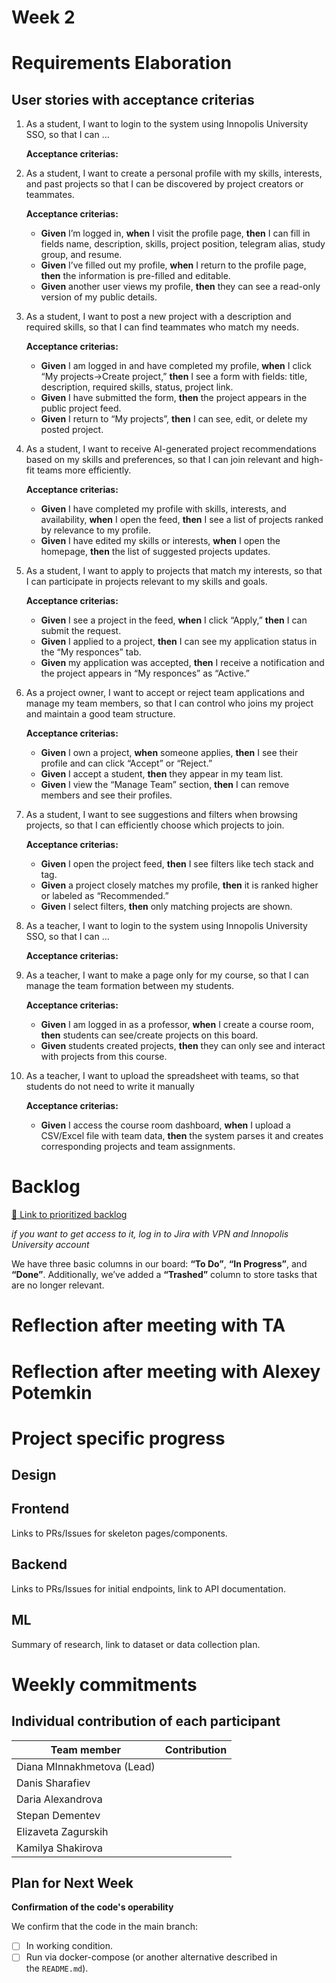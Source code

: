 # Week 2

# Requirements Elaboration

## User stories with acceptance criterias

1. As a student, I want to login to the system using Innopolis University SSO, so that I can …
    
    **Acceptance criterias:**
    
2. As a student, I want to create a personal profile with my skills, interests, and past projects so that I can be discovered by project creators or teammates.
    
    **Acceptance criterias:**
    
    - **Given** I’m logged in, **when** I visit the profile page, **then** I can fill in fields name, description, skills, project position, telegram alias, study group, and resume.
    - **Given** I’ve filled out my profile, **when** I return to the profile page, **then** the information is pre-filled and editable.
    - **Given** another user views my profile, **then** they can see a read-only version of my public details.
3. As a student, I want to post a new project with a description and required skills, so that I can find teammates who match my needs.
    
    **Acceptance criterias:**
    
    - **Given** I am logged in and have completed my profile, **when** I click “My projects→Create project,” **then** I see a form with fields: title, description, required skills, status, project link.
    - **Given** I have submitted the form, **then** the project appears in the public project feed.
    - **Given** I return to “My projects”, **then** I can see, edit, or delete my posted project.
4. As a student, I want to receive AI-generated project recommendations based on my skills and preferences, so that I can join relevant and high-fit teams more efficiently.
    
    **Acceptance criterias:**
    
    - **Given** I have completed my profile with skills, interests, and availability, **when** I open the feed, **then** I see a list of projects ranked by relevance to my profile.
    - **Given** I have edited my skills or interests, **when** I open the homepage, **then** the list of suggested projects updates.
5. As a student, I want to apply to projects that match my interests, so that I can participate in projects relevant to my skills and goals.
    
    **Acceptance criterias:**
    
    - **Given** I see a project in the feed, **when** I click “Apply,” **then** I can submit the request.
    - **Given** I applied to a project, **then** I can see my application status in the “My responces” tab.
    - **Given** my application was accepted, **then** I receive a notification and the project appears in “My responces” as “Active.”
6. As a project owner, I want to accept or reject team applications and manage my team members, so that I can control who joins my project and maintain a good team structure.
    
    **Acceptance criterias:**
    
    - **Given** I own a project, **when** someone applies, **then** I see their profile and can click “Accept” or “Reject.”
    - **Given** I accept a student, **then** they appear in my team list.
    - **Given** I view the “Manage Team” section, **then** I can remove members and see their profiles.
7. As a student, I want to see suggestions and filters when browsing projects, so that I can efficiently choose which projects to join.
    
    **Acceptance criterias:**
    
    - **Given** I open the project feed, **then** I see filters like tech stack and tag.
    - **Given** a project closely matches my profile, **then** it is ranked higher or labeled as “Recommended.”
    - **Given** I select filters, **then** only matching projects are shown.
8. As a teacher, I want to login to the system using Innopolis University SSO, so that I can …
    
    **Acceptance criterias:**
    
9. As a teacher, I want to make a page only for my course, so that I can manage the team formation between my students.
    
    **Acceptance criterias:**
    
    - **Given** I am logged in as a professor, **when** I create a course room, **then** students can see/create projects on this board.
    - **Given** students created projects, **then** they can only see and interact with projects from this course.
10. As a teacher, I want to upload the spreadsheet with teams, so that students do not need to write it manually
    
    **Acceptance criterias:**
    
    - **Given** I access the course room dashboard, **when** I upload a CSV/Excel file with team data, **then** the system parses it and creates corresponding projects and team assignments.

# Backlog


[🔗 Link to prioritized backlog](https://team-sync-capstone.atlassian.net/jira/software/projects/TS/boards/1?atlOrigin=eyJpIjoiMzBkNTBiMTQ3MWRmNDU1YmJhMzJhZDAxZTE5MjM3NmUiLCJwIjoiaiJ9) 

*if you want to get access to it, log in to Jira with VPN and Innopolis University account*

We have three basic columns in our  board: **“To Do”**, **“In Progress”**, and **“Done”**. Additionally, we’ve added a **“Trashed”** column to store tasks that are no longer relevant.

# Reflection after meeting with TA



# Reflection after meeting with Alexey Potemkin



# **Project specific progress**



## Design



## Frontend



Links to PRs/Issues for skeleton pages/components.

## Backend



Links to PRs/Issues for initial endpoints, link to API documentation.

## ML



Summary of research, link to dataset or data collection plan.

# **Weekly commitments**



## **Individual contribution of each participant**

| Team member | Contribution |
| --- | --- |
| Diana MInnakhmetova (Lead) |  |
| Danis Sharafiev |  |
| Daria Alexandrova |  |
| Stepan Dementev |  |
| Elizaveta Zagurskih |  |
| Kamilya Shakirova |  |

## **Plan for Next Week**



**Confirmation of the code's operability**

We confirm that the code in the main branch:

- [ ]  In working condition.
- [ ]  Run via docker-compose (or another alternative described in the `README.md`).